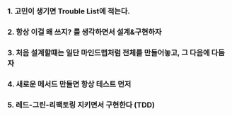 ### 1. 고민이 생기면 Trouble List에 적는다.

### 2. 항상 이걸 왜 쓰지? 를 생각하면서 설계&구현하자

### 3. 처음 설계할떄는 일단 마인드맵처럼 전체를 만들어놓고, 그 다음에 다듬자

### 4. 새로운 메서드 만들면 항상 테스트 먼저

### 5. 레드-그린-리팩토링 지키면서 구현한다 (TDD)